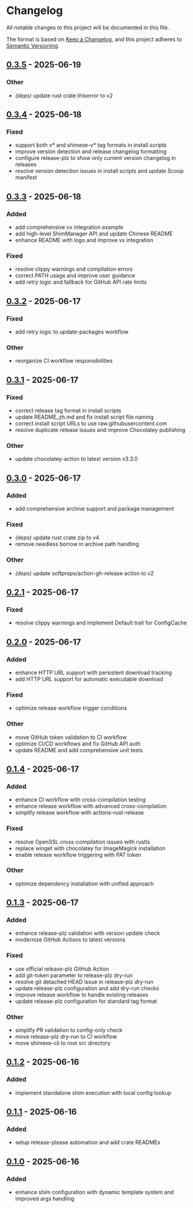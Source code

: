 # Changelog

All notable changes to this project will be documented in this file.

The format is based on [Keep a Changelog](https://keepachangelog.com/en/1.0.0/),
and this project adheres to [Semantic Versioning](https://semver.org/spec/v2.0.0.html).


## [0.3.5](https://github.com/loonghao/shimexe/compare/v0.3.4...v0.3.5) - 2025-06-19

### Other

- *(deps)* update rust crate thiserror to v2

## [0.3.4](https://github.com/loonghao/shimexe/compare/v0.3.3...v0.3.4) - 2025-06-18

### Fixed

- support both v* and shimexe-v* tag formats in install scripts
- improve version detection and release changelog formatting
- configure release-plz to show only current version changelog in releases
- resolve version detection issues in install scripts and update Scoop manifest

## [0.3.3](https://github.com/loonghao/shimexe/compare/v0.3.2...v0.3.3) - 2025-06-18

### Added

- add comprehensive vx integration example
- add high-level ShimManager API and update Chinese README
- enhance README with logo and improve vx integration

### Fixed

- resolve clippy warnings and compilation errors
- correct PATH usage and improve user guidance
- add retry logic and fallback for GitHub API rate limits

## [0.3.2](https://github.com/loonghao/shimexe/compare/v0.3.1...v0.3.2) - 2025-06-17

### Fixed

- add retry logic to update-packages workflow

### Other

- reorganize CI workflow responsibilities

## [0.3.1](https://github.com/loonghao/shimexe/compare/v0.3.0...v0.3.1) - 2025-06-17

### Fixed

- correct release tag format in install scripts
- update README_zh.md and fix install script file naming
- correct install script URLs to use raw.githubusercontent.com
- resolve duplicate release issues and improve Chocolatey publishing

### Other

- update chocolatey-action to latest version v3.3.0

## [0.3.0](https://github.com/loonghao/shimexe/compare/v0.2.1...v0.3.0) - 2025-06-17

### Added

- add comprehensive archive support and package management

### Fixed

- *(deps)* update rust crate zip to v4
- remove needless borrow in archive path handling

### Other

- *(deps)* update softprops/action-gh-release action to v2

## [0.2.1](https://github.com/loonghao/shimexe/compare/v0.2.0...v0.2.1) - 2025-06-17

### Fixed

- resolve clippy warnings and implement Default trait for ConfigCache

## [0.2.0](https://github.com/loonghao/shimexe/compare/v0.1.4...v0.2.0) - 2025-06-17

### Added

- enhance HTTP URL support with persistent download tracking
- add HTTP URL support for automatic executable download

### Fixed

- optimize release workflow trigger conditions

### Other

- move GitHub token validation to CI workflow
- optimize CI/CD workflows and fix GitHub API auth
- update README and add comprehensive unit tests

## [0.1.4](https://github.com/loonghao/shimexe/compare/v0.1.3...v0.1.4) - 2025-06-17

### Added

- enhance CI workflow with cross-compilation testing
- enhance release workflow with advanced cross-compilation
- simplify release workflow with actions-rust-release

### Fixed

- resolve OpenSSL cross-compilation issues with rustls
- replace winget with chocolatey for ImageMagick installation
- enable release workflow triggering with PAT token

### Other

- optimize dependency installation with unified approach

## [0.1.3](https://github.com/loonghao/shimexe/compare/v0.1.2...v0.1.3) - 2025-06-17

### Added

- enhance release-plz validation with version update check
- modernize GitHub Actions to latest versions

### Fixed

- use official release-plz GitHub Action
- add git-token parameter to release-plz dry-run
- resolve git detached HEAD issue in release-plz dry-run
- update release-plz configuration and add dry-run checks
- improve release workflow to handle existing releases
- update release-plz configuration for standard tag format

### Other

- simplify PR validation to config-only check
- move release-plz dry-run to CI workflow
- move shimexe-cli to root src directory

## [0.1.2](https://github.com/loonghao/shimexe/compare/shimexe-v0.1.1...shimexe-v0.1.2) - 2025-06-16

### Added

- implement standalone shim execution with local config lookup

## [0.1.1](https://github.com/loonghao/shimexe/compare/shimexe-v0.1.0...shimexe-v0.1.1) - 2025-06-16

### Added

- setup release-please automation and add crate READMEs

## [0.1.0](https://github.com/loonghao/shimexe/releases/tag/shimexe-v0.1.0) - 2025-06-16

### Added

- enhance shim configuration with dynamic template system and improved args handling
